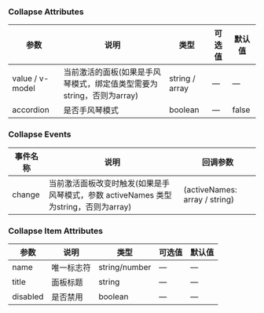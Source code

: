 ### Collapse Attributes
| 参数 | 说明 |	类型 | 可选值 | 默认值 |
|---- | ---- | ---- | ---- | ---- |
| value / v-model |	当前激活的面板(如果是手风琴模式，绑定值类型需要为string，否则为array) |	string / array | — |	—
accordion |	是否手风琴模式 | boolean | — | false |
### Collapse Events
| 事件名称 | 说明 | 回调参数 |
| --- | --- | --- |
| change | 当前激活面板改变时触发(如果是手风琴模式，参数 activeNames 类型为string，否则为array) | (activeNames: array / string) |
### Collapse Item Attributes
| 参数 | 说明 |	类型 | 可选值 | 默认值 |
|---- | ---- | ---- | ---- | ---- |
| name | 唯一标志符 | string/number | — | — |
| title | 面板标题 | string | — | — |
| disabled | 是否禁用 | boolean | — | — |
